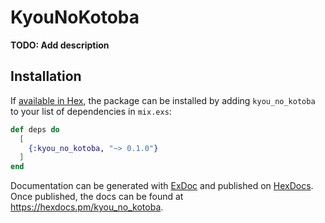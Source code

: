# KyouNoKotoba

**TODO: Add description**

## Installation

If [available in Hex](https://hex.pm/docs/publish), the package can be installed
by adding `kyou_no_kotoba` to your list of dependencies in `mix.exs`:

```elixir
def deps do
  [
    {:kyou_no_kotoba, "~> 0.1.0"}
  ]
end
```

Documentation can be generated with [ExDoc](https://github.com/elixir-lang/ex_doc)
and published on [HexDocs](https://hexdocs.pm). Once published, the docs can
be found at <https://hexdocs.pm/kyou_no_kotoba>.

